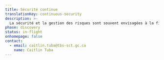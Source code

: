 ```yaml
---
title: Sécurité continue
translationKey: continuous-security
description: >-
  La sécurité et la gestion des risques sont souvent envisagées à la fin d’une phase de livraison, ce qui empêche les équipes de livraison d’assurer une livraison continue. Nous travaillons avec des équipes de livraison et des professionnels en matière de sécurité informatique pour comprendre ce qu’il faudra pour faire de la sécurité continue une réalité.
phase: discovery
status: in-flight
onhomepage: false
contact:
  - email: caitlin.tuba@tbs-sct.gc.ca
    name: Caitlin Tuba
---
```


